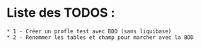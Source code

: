 # Liste des TODOS : 
    * 1 - Créer un profle test avec BDD (sans liquibase)
    * 2 - Renommer les tables et champ pour marcher avec la BDD 
